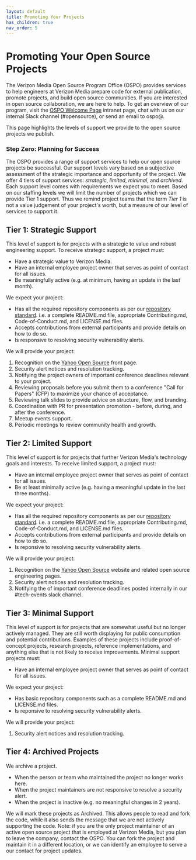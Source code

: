 ```yaml
---
layout: default
title: Promoting Your Projects
has_children: true
nav_order: 5
---
```


# Promoting Your Open Source Projects

The Verizon Media Open Source Program Office (OSPO) provides services to help engineers at Verizon Media prepare code for external publication, promote projects, and build open source communities. If you are interested in open source collaboration, we are here to help. To get an overview of our program, visit the [OSPO Welcome Page](http://yo/ospo) intranet page, chat with us on our internal Slack channel (#opensource), or send an email to ospo@.

This page highlights the levels of support we provide to the open source projects we publish. 

### Step Zero: Planning for Success

The OSPO provides a range of support services to help our open source projects be successful. Our support levels vary based on a subjective assessment of the strategic importance and opportunity of the project. We offer 4 tiers of support services: _strategic_, _limited_, _minimal_, and _archived_. Each support level comes with requirements we expect you to meet. Based on our staffing levels we will limit the number of projects which we can provide Tier 1 support. Thus we remind project teams that the term _Tier 1_ is not a value judgement of your project's worth, but a measure of our level of services to support it.

## Tier 1: Strategic Support

This level of support is for projects with a strategic to value and robust engineering support. To receive strategic support, a project must:

- Have a strategic value to Verizon Media.
- Have an internal employee project owner that serves as point of contact for all issues.
- Be meaningfully active (e.g. at minimum, having an update in the last month).
 
 We expect your project:
 
- Has all the required repository components as per our [repository standard](../publishing/publishing-template/Spec-READ-AND-DELETE.html). i.e. a complete README.md file, appropriate Contributing.md, Code-of-Conduct.md, and LICENSE.md files.
- Accepts contributions from external participants and provide details on how to do so.
- Is responsive to resolving security vulnerability alerts.

We will provide your project:
 
1. Recognition on the [Yahoo Open Source](https://opensource.yahoo.com) front page.
1. Security alert notices and resolution tracking.
1. Notifying the project owners of important conference deadlines relevant to your project.
1. Reviewing proposals before you submit them to a conference "Call for Papers" (CFP) to maximize your chance of acceptance.
1. Reviewing talk slides to provide advice on structure, flow, and branding.
1. Coordination with PR for presentation promotion - before, during, and after the conference.
1. Meetup events support.
1. Periodic meetings to review community health and growth.

## Tier 2: Limited Support

This level of support is for projects that further Verizon Media's technology goals and interests. To receive limited support, a project must:

- Have an internal employee project owner that serves as point of contact for all issues.
- Be at least minimally active (e.g. having a meaningful update in the last three months).

 We expect your project:
 
- Has all the required repository components as per our [repository standard](../publishing/publishing-template/Spec-READ-AND-DELETE.html). i.e. a complete README.md file, appropriate Contributing.md, Code-of-Conduct.md, and LICENSE.md files.
- Accepts contributions from external participants and provide details on how to do so.
- Is reponsive to resolving security vulnerability alerts.

We will provide your project:
 
1. Recognition on the [Yahoo Open Source](https://opensource.yahoo.com) website and related open source engineering pages.
1. Security alert notices and resolution tracking.
1. Notifying the of important conference deadlines posted internally in our #tech-events slack channel.

## Tier 3: Minimal Support

This level of support is for projects that are somewhat useful but no longer actively managed. They are still worth displaying for public consumption and potential contributions. Examples of these projects include proof-of-concept projects, research projects, reference implementations, and anything else that is not likely to receive improvements. Minimal support projects must:

 - Have an internal employee project owner that serves as point of contact for all issues.

We expect your project:

- Has basic repository components such as a complete README.md and LICENSE.md files.
- Is reponsive to resolving security vulnerability alerts.

We will provide your project:

1. Security alert notices and resolution tracking.

## Tier 4: Archived Projects

We archive a project. 
- When the person or team who maintained the project no longer works here.
- When the project maintainers are not responsive to resolve a security alert.
- When the project is inactive (e.g. no meaningful changes in 2 years).

We will mark these projects as Archived. This allows people to read and fork the code, while it also sends the message that we are not actively supporting the code. Note: if you are the only project maintainer of an active open source project that is employed at Verizon Media, but you plan to leave the company, contact the OSPO. You can fork the project and maintain it in a different location, or we can identify an employee to serve a our contact for project updates. 
